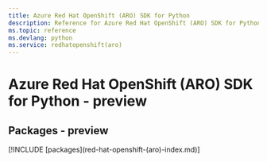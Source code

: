 ```yaml
---
title: Azure Red Hat OpenShift (ARO) SDK for Python
description: Reference for Azure Red Hat OpenShift (ARO) SDK for Python
ms.topic: reference
ms.devlang: python
ms.service: redhatopenshift(aro)
---
```

# Azure Red Hat OpenShift (ARO) SDK for Python - preview
## Packages - preview
[!INCLUDE [packages](red-hat-openshift-(aro\)-index.md)]

